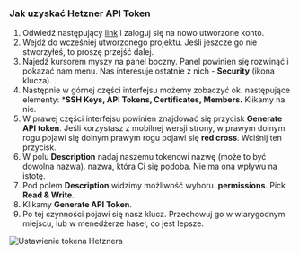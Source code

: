 ### Jak uzyskać Hetzner API Token
1.  Odwiedź następujący [link](https://console.hetzner.cloud/) i zaloguj się
    na nowo utworzone konto.
2.  Wejdź do wcześniej utworzonego projektu. Jeśli jeszcze go nie stworzyłeś,
    to proszę przejść dalej.
3.  Najedź kursorem myszy na panel boczny. Panel powinien się rozwinąć i pokazać nam
    menu. Nas interesuje ostatnie z nich - **Security** (ikona klucza).
    .
4.  Następnie w górnej części interfejsu możemy zobaczyć ok.
    następujące elementy: ***SSH Keys, API Tokens, Certificates, Members.** 
Klikamy na nie.
5.  W prawej części interfejsu powinien znajdować się przycisk **Generate API
    token**. Jeśli korzystasz z mobilnej wersji strony, w prawym dolnym rogu pojawi się
    dolnym prawym rogu pojawi się **red cross**. Wciśnij ten przycisk.
6.  W polu **Description** nadaj naszemu tokenowi nazwę (może to być dowolna nazwa).
    nazwa, która Ci się podoba. Nie ma ona wpływu na istotę.
7.  Pod polem **Description** widzimy możliwość wyboru.
    **permissions**. Pick **Read & Write**.
8.  Klikamy **Generate API Token**.
9.  Po tej czynności pojawi się nasz klucz. Przechowuj go w wiarygodnym miejscu, 
lub w menedżerze haseł, co jest lepsze.

![Ustawienie tokena Hetznera](resource:assets/images/gifs/Hetzner.gif)
